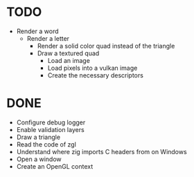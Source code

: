 # TODO
- Render a word
    - Render a letter
        + Render a solid color quad instead of the triangle
        - Draw a textured quad
            + Load an image
            + Load pixels into a vulkan image
            - Create the necessary descriptors

# DONE
- Configure debug logger
- Enable validation layers
- Draw a triangle
- Read the code of zgl
- Understand where zig imports C headers from on Windows
- Open a window
- Create an OpenGL context
